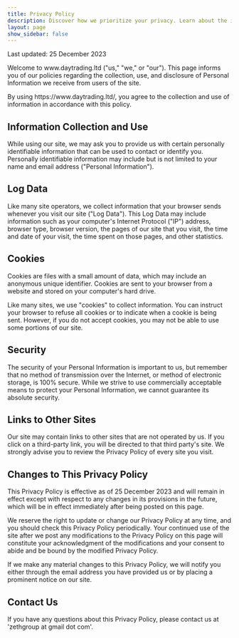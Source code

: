 ```yaml
---
title: Privacy Policy
description: Discover how we prioritize your privacy. Learn about the information we collect and how we safeguard your data. Your trust matters to us.
layout: page
show_sidebar: false
---
```


<p>Last updated: 25 December 2023</p>

<p>Welcome to www.daytrading.ltd ("us," "we," or "our"). This page informs you of our policies regarding the collection, use, and disclosure of Personal Information we receive from users of the site.</p>

<p>By using https://www.daytrading.ltd/, you agree to the collection and use of information in accordance with this policy.</p>

## Information Collection and Use
While using our site, we may ask you to provide us with certain personally identifiable information that can be used to contact or identify you. Personally identifiable information may include but is not limited to your name and email address ("Personal Information").

## Log Data
Like many site operators, we collect information that your browser sends whenever you visit our site ("Log Data"). This Log Data may include information such as your computer's Internet Protocol ("IP") address, browser type, browser version, the pages of our site that you visit, the time and date of your visit, the time spent on those pages, and other statistics.

## Cookies
Cookies are files with a small amount of data, which may include an anonymous unique identifier. Cookies are sent to your browser from a website and stored on your computer's hard drive.</p>

Like many sites, we use "cookies" to collect information. You can instruct your browser to refuse all cookies or to indicate when a cookie is being sent. However, if you do not accept cookies, you may not be able to use some portions of our site.

## Security
The security of your Personal Information is important to us, but remember that no method of transmission over the Internet, or method of electronic storage, is 100% secure. While we strive to use commercially acceptable means to protect your Personal Information, we cannot guarantee its absolute security.</p>

## Links to Other Sites
Our site may contain links to other sites that are not operated by us. If you click on a third-party link, you will be directed to that third party's site. We strongly advise you to review the Privacy Policy of every site you visit.</p>

## Changes to This Privacy Policy
This Privacy Policy is effective as of 25 December 2023 and will remain in effect except with respect to any changes in its provisions in the future, which will be in effect immediately after being posted on this page.</p>

We reserve the right to update or change our Privacy Policy at any time, and you should check this Privacy Policy periodically. Your continued use of the site after we post any modifications to the Privacy Policy on this page will constitute your acknowledgment of the modifications and your consent to abide and be bound by the modified Privacy Policy.

If we make any material changes to this Privacy Policy, we will notify you either through the email address you have provided us or by placing a prominent notice on our site.

## Contact Us
If you have any questions about this Privacy Policy, please contact us at 'zethgroup at gmail dot com'.



